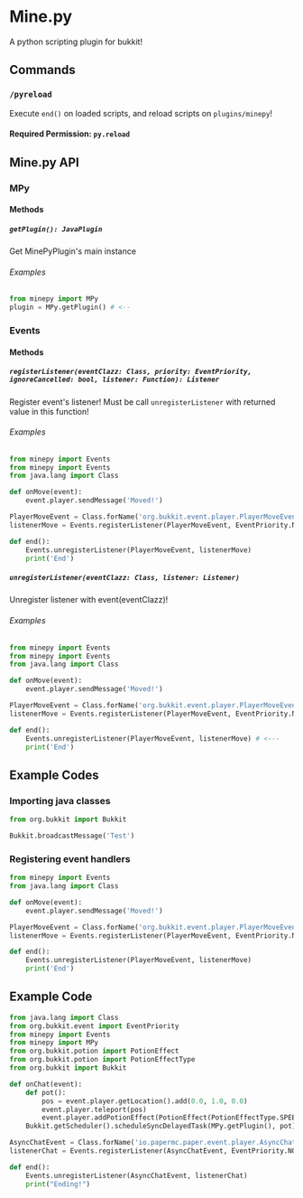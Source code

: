 # Mine.py

A python scripting plugin for bukkit!

## Commands

### `/pyreload`
Execute `end()` on loaded scripts, and reload scripts on `plugins/minepy`!
#### Required Permission: `py.reload`

## Mine.py API

### MPy

#### Methods

##### `getPlugin(): JavaPlugin`

Get MinePyPlugin's main instance

###### Examples
```python
from minepy import MPy
plugin = MPy.getPlugin() # <--
```

### Events

#### Methods

##### `registerListener(eventClazz: Class, priority: EventPriority, ignoreCancelled: bool, listener: Function): Listener`

Register event's listener! Must be call `unregisterListener` with returned value in this function!

###### Examples
```python
from minepy import Events
from minepy import Events
from java.lang import Class

def onMove(event):
    event.player.sendMessage('Moved!')

PlayerMoveEvent = Class.forName('org.bukkit.event.player.PlayerMoveEvent')
listenerMove = Events.registerListener(PlayerMoveEvent, EventPriority.NORMAL, False, onMove) # <--

def end():
    Events.unregisterListener(PlayerMoveEvent, listenerMove)
    print('End')
```

##### `unregisterListener(eventClazz: Class, listener: Listener)`

Unregister listener with event(eventClazz)!

###### Examples
```python
from minepy import Events
from minepy import Events
from java.lang import Class

def onMove(event):
    event.player.sendMessage('Moved!')

PlayerMoveEvent = Class.forName('org.bukkit.event.player.PlayerMoveEvent')
listenerMove = Events.registerListener(PlayerMoveEvent, EventPriority.NORMAL, False, onMove)

def end():
    Events.unregisterListener(PlayerMoveEvent, listenerMove) # <---
    print('End')
```

## Example Codes

### Importing java classes
```python
from org.bukkit import Bukkit

Bukkit.broadcastMessage('Test')
```

### Registering event handlers
```python
from minepy import Events
from java.lang import Class

def onMove(event):
    event.player.sendMessage('Moved!')

PlayerMoveEvent = Class.forName('org.bukkit.event.player.PlayerMoveEvent')
listenerMove = Events.registerListener(PlayerMoveEvent, EventPriority.NORMAL, False, onMove)

def end():
    Events.unregisterListener(PlayerMoveEvent, listenerMove)
    print('End')
```

## Example Code
```python
from java.lang import Class
from org.bukkit.event import EventPriority
from minepy import Events
from minepy import MPy
from org.bukkit.potion import PotionEffect
from org.bukkit.potion import PotionEffectType
from org.bukkit import Bukkit

def onChat(event):
    def pot():
        pos = event.player.getLocation().add(0.0, 1.0, 0.0)
        event.player.teleport(pos)
        event.player.addPotionEffect(PotionEffect(PotionEffectType.SPEED, 20 * 5, 5, False, False))
    Bukkit.getScheduler().scheduleSyncDelayedTask(MPy.getPlugin(), pot)

AsyncChatEvent = Class.forName('io.papermc.paper.event.player.AsyncChatEvent')
listenerChat = Events.registerListener(AsyncChatEvent, EventPriority.NORMAL, False, onChat)

def end():
    Events.unregisterListener(AsyncChatEvent, listenerChat)
    print("Ending!")
```